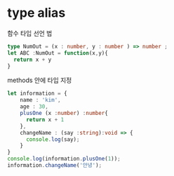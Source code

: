 # type alias

함수 타입 선언 법

```ts
type NumOut = (x : number, y : number ) => number ;
let ABC :NumOut = function(x,y){
  return x + y
}
```

methods 안에 타입 지정

```ts
let information = {
    name : 'kim',
    age : 30,
    plusOne (x :number) :number{
      return x + 1
    },
    changeName : (say :string):void => {
      console.log(say);
    }
}
console.log(information.plusOne(1));
information.changeName('안녕');
```